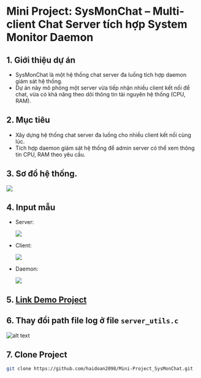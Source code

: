 # Mini Project: SysMonChat – Multi-client Chat Server tích hợp System Monitor Daemon

## 1. Giới thiệu dự án
-  SysMonChat là một hệ thống chat server đa luồng tích hợp
daemon giám sát hệ thống.
- Dự án này mô phỏng một server vừa tiếp nhận nhiều client kết nối
để chat, vừa có khả năng theo dõi thông tin tài nguyên hệ thống
(CPU, RAM).

## 2. Mục tiêu
- Xây dựng hệ thống chat server đa luồng cho nhiều client kết nối
cùng lúc.
- Tích hợp daemon giám sát hệ thống để admin server có thể xem
thông tin CPU, RAM theo yêu cầu.

## 3. Sơ đồ hệ thống. 

![](https://i.imgur.com/YH21FpI.png) 

## 4. Input mẫu
- Server:

    ![](https://i.imgur.com/jTdN9wh.png) 

- Client:

    ![](https://i.imgur.com/2oWLRpZ.png)

- Daemon: 

    ![](https://i.imgur.com/o5nYwSb.png) 

## 5. [Link Demo Project](https://www.youtube.com/watch?v=OBRVuu0GrFg) 

## 6. Thay đổi path file log ở file `server_utils.c`

![alt text](https://i.ibb.co/HLNfcvF0/image.png) 

## 7. Clone Project
```bash
git clone https://github.com/haidoan2098/Mini-Project_SysMonChat.git 
```